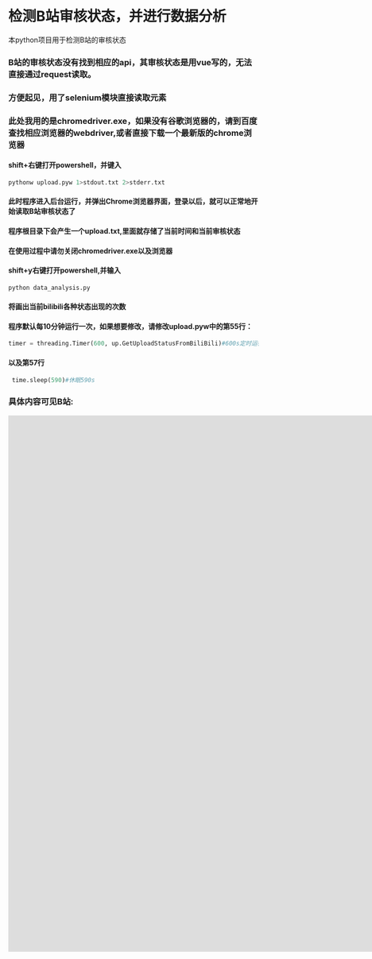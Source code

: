 # 检测B站审核状态，并进行数据分析
本python项目用于检测B站的审核状态

### B站的审核状态没有找到相应的api，其审核状态是用vue写的，无法直接通过request读取。
### 方便起见，用了selenium模块直接读取元素
### 此处我用的是chromedriver.exe，如果没有谷歌浏览器的，请到百度查找相应浏览器的webdriver,或者直接下载一个最新版的chrome浏览器

#### shift+右键打开powershell，并键入
```python
pythonw upload.pyw 1>stdout.txt 2>stderr.txt
```

#### 此时程序进入后台运行，并弹出Chrome浏览器界面，登录以后，就可以正常地开始读取B站审核状态了
#### 程序根目录下会产生一个upload.txt,里面就存储了当前时间和当前审核状态
#### 在使用过程中请勿关闭chromedriver.exe以及浏览器

#### shift+y右键打开powershell,并输入
```python
python data_analysis.py
```

#### 将画出当前bilibili各种状态出现的次数
#### 程序默认每10分钟运行一次，如果想要修改，请修改upload.pyw中的第55行：
```python
timer = threading.Timer(600, up.GetUploadStatusFromBiliBili)#600s定时运行
```
#### 以及第57行
```python
 time.sleep(590)#休眠590s
```
### 具体内容可见B站:
<iframe frameborder="0" width="1920px" height="1080px" 
src="https://www.bilibili.com/video/av95553466/" allowFullScreen="true">
</iframe>
